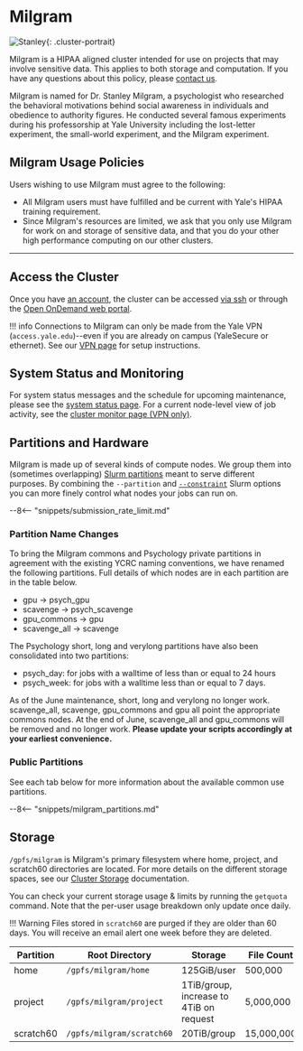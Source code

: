 # Milgram

![Stanley](/img/Stanley-Milgram.jpg){: .cluster-portrait}

Milgram is a HIPAA aligned cluster intended for use on projects that may involve sensitive data. This applies to both storage and computation. If you have any questions about this policy, please [contact us](/#get-help).

Milgram is named for Dr. Stanley Milgram, a psychologist who researched the behavioral motivations behind social awareness in individuals and obedience to authority figures. He conducted several famous experiments during his professorship at Yale University including the lost-letter experiment, the small-world experiment, and the Milgram experiment.

## Milgram Usage Policies

Users wishing to use Milgram must agree to the following:

* All Milgram users must have fulfilled and be current with Yale's HIPAA training requirement.
* Since Milgram's resources are limited, we ask that you only use Milgram for work on and storage of sensitive data, and that you do your other high performance computing on our other clusters.  


- - -

## Access the Cluster 

Once you have [an account](https://research.computing.yale.edu/support/hpc/account-request), the cluster can be accessed [via ssh](/clusters-at-yale/access) or through the [Open OnDemand web portal](/clusters-at-yale/access/ood/).

!!! info
    Connections to Milgram can only be made from the Yale VPN (`access.yale.edu`)--even if you are already on campus (YaleSecure or ethernet). See our [VPN page](/clusters-at-yale/access/vpn) for setup instructions.

## System Status and Monitoring

For system status messages and the schedule for upcoming maintenance, please see the [system status page](https://research.computing.yale.edu/support/hpc/system-status). For a current node-level view of job activity, see the [cluster monitor page (VPN only)](http://cluster.ycrc.yale.edu/milgram/).

## Partitions and Hardware

Milgram is made up of several kinds of compute nodes. We group them into  (sometimes overlapping) [Slurm partitions](/clusters-at-yale/job-scheduling) meant to serve different purposes. By combining the `--partition` and [`--constraint`](/clusters-at-yale/job-scheduling/resource-requests#features-and-constraints) Slurm options you can more finely control what nodes your jobs can run on.

--8<-- "snippets/submission_rate_limit.md"

### Partition Name Changes

To bring the Milgram commons and Psychology private partitions in agreement with the existing YCRC naming conventions, we have renamed the following partitions. Full details of which nodes are in each partition are in the table below.

* gpu -> psych_gpu
* scavenge -> psych_scavenge
* gpu_commons -> gpu
* scavenge_all -> scavenge

The Psychology short, long and verylong partitions have also been consolidated into two partitions:

* psych_day: for jobs with a walltime of less than or equal to 24 hours
* psych_week: for jobs with a walltime less than or equal to 7 days.

As of the June maintenance, short, long and verylong no longer work. scavenge_all, scavenge, gpu_commons and gpu all point the appropriate commons nodes.  At the end of June, scavenge_all and gpu_commons will be removed and no longer work. **Please update your scripts accordingly at your earliest convenience.**

### Public Partitions

See each tab below for more information about the available common use partitions.

--8<-- "snippets/milgram_partitions.md"

## Storage

`/gpfs/milgram` is Milgram's primary filesystem where home, project, and scratch60 directories are located. For more details on the different storage spaces, see our [Cluster Storage](/clusters-at-yale/data/index) documentation.

You can check your current storage usage & limits by running the `getquota` command. Note that the per-user usage breakdown only update once daily.

!!! Warning
    Files stored in `scratch60` are purged if they are older than 60 days. You will receive an email alert one week before they are deleted.

|Partition  | Root Directory            | Storage                                 | File Count | Backups |
|-----------|---------------------------|-----------------------------------------|------------|---------|
| home      | `/gpfs/milgram/home`      | 125GiB/user                             | 500,000    | Yes     |
| project   | `/gpfs/milgram/project`   | 1TiB/group, increase to 4TiB on request | 5,000,000  | Yes      |
| scratch60 | `/gpfs/milgram/scratch60` | 20TiB/group                             | 15,000,000 | No      |
